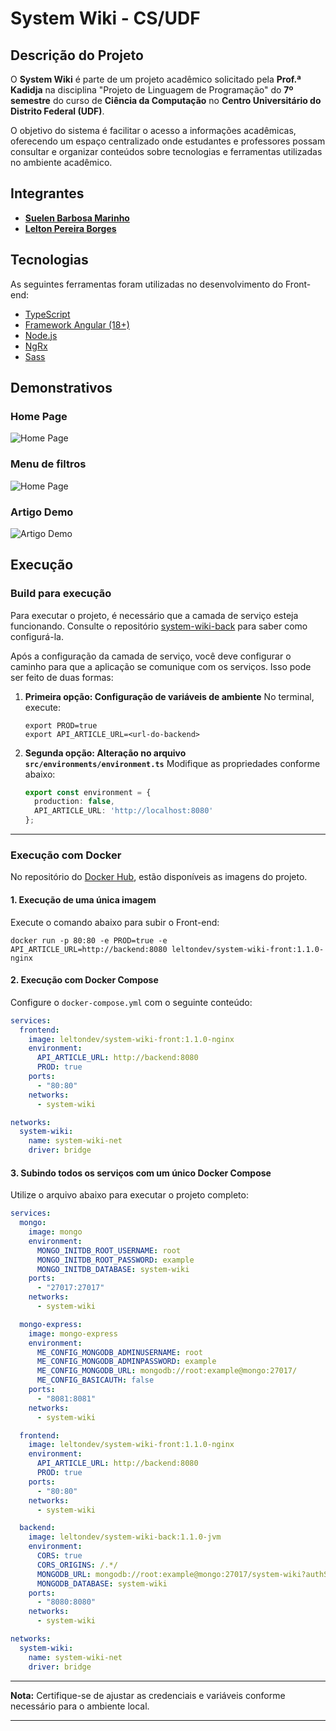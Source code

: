 # System Wiki - CS/UDF

## Descrição do Projeto

O **System Wiki** é parte de um projeto acadêmico solicitado pela **Prof.ª Kadidja** na disciplina "Projeto de Linguagem de Programação" do **7º semestre** do curso de **Ciência da Computação** no **Centro Universitário do Distrito Federal (UDF)**.

O objetivo do sistema é facilitar o acesso a informações acadêmicas, oferecendo um espaço centralizado onde estudantes e professores possam consultar e organizar conteúdos sobre tecnologias e ferramentas utilizadas no ambiente acadêmico.

## Integrantes

- **[Suelen Barbosa Marinho](https://github.com/suelenmarinho)**
- **[Lelton Pereira Borges](https://github.com/leltonborges)**

## Tecnologias

As seguintes ferramentas foram utilizadas no desenvolvimento do Front-end:

- [TypeScript](https://www.typescriptlang.org/)
- [Framework Angular (18+)](https://angular.dev/)
- [Node.js](https://nodejs.org/en)
- [NgRx](https://ngrx.io/)
- [Sass](https://sass-lang.com/)

## Demonstrativos

### Home Page

![Home Page](./imgs/Home.png)

### Menu de filtros

![Home Page](./imgs/Home-Filter.png)

### Artigo Demo

![Artigo Demo](./imgs/article-detail.png)
## Execução

### Build para execução

Para executar o projeto, é necessário que a camada de serviço esteja funcionando. Consulte o repositório [system-wiki-back](https://github.com/leltonborges/system-wiki-back) para saber como configurá-la.

Após a configuração da camada de serviço, você deve configurar o caminho para que a aplicação se comunique com os serviços. Isso pode ser feito de duas formas:

1. **Primeira opção: Configuração de variáveis de ambiente**
   No terminal, execute:
   ```shell
   export PROD=true
   export API_ARTICLE_URL=<url-do-backend>
   ```

2. **Segunda opção: Alteração no arquivo `src/environments/environment.ts`**
   Modifique as propriedades conforme abaixo:
   ```typescript
   export const environment = {
     production: false,
     API_ARTICLE_URL: 'http://localhost:8080'
   };
   ```

---

### Execução com Docker

No repositório do [Docker Hub](https://hub.docker.com/r/leltondev/system-wiki-front), estão disponíveis as imagens do projeto.

#### 1. Execução de uma única imagem

Execute o comando abaixo para subir o Front-end:

```shell
docker run -p 80:80 -e PROD=true -e API_ARTICLE_URL=http://backend:8080 leltondev/system-wiki-front:1.1.0-nginx
```

#### 2. Execução com Docker Compose

Configure o `docker-compose.yml` com o seguinte conteúdo:

```yaml
services:
  frontend:
    image: leltondev/system-wiki-front:1.1.0-nginx
    environment:
      API_ARTICLE_URL: http://backend:8080
      PROD: true
    ports:
      - "80:80"
    networks:
      - system-wiki

networks:
  system-wiki:
    name: system-wiki-net
    driver: bridge
```

#### 3. Subindo todos os serviços com um único Docker Compose

Utilize o arquivo abaixo para executar o projeto completo:

```yaml
services:
  mongo:
    image: mongo
    environment:
      MONGO_INITDB_ROOT_USERNAME: root
      MONGO_INITDB_ROOT_PASSWORD: example
      MONGO_INITDB_DATABASE: system-wiki
    ports:
      - "27017:27017"
    networks:
      - system-wiki

  mongo-express:
    image: mongo-express
    environment:
      ME_CONFIG_MONGODB_ADMINUSERNAME: root
      ME_CONFIG_MONGODB_ADMINPASSWORD: example
      ME_CONFIG_MONGODB_URL: mongodb://root:example@mongo:27017/
      ME_CONFIG_BASICAUTH: false
    ports:
      - "8081:8081"
    networks:
      - system-wiki

  frontend:
    image: leltondev/system-wiki-front:1.1.0-nginx
    environment:
      API_ARTICLE_URL: http://backend:8080
      PROD: true
    ports:
      - "80:80"
    networks:
      - system-wiki

  backend:
    image: leltondev/system-wiki-back:1.1.0-jvm
    environment:
      CORS: true
      CORS_ORIGINS: /.*/
      MONGODB_URL: mongodb://root:example@mongo:27017/system-wiki?authSource=admin
      MONGODB_DATABASE: system-wiki
    ports:
      - "8080:8080"
    networks:
      - system-wiki

networks:
  system-wiki:
    name: system-wiki-net
    driver: bridge
```

---

**Nota:** Certifique-se de ajustar as credenciais e variáveis conforme necessário para o ambiente local.

--- 
